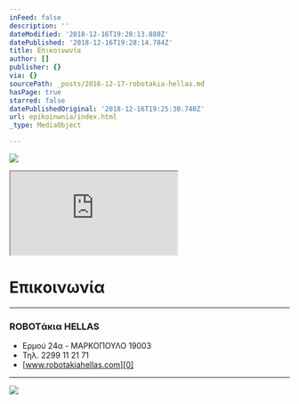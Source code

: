 ```yaml
---
inFeed: false
description: ''
dateModified: '2018-12-16T19:28:13.880Z'
datePublished: '2018-12-16T19:28:14.784Z'
title: Επικοινωνία
author: []
publisher: {}
via: {}
sourcePath: _posts/2016-12-17-robotakia-hellas.md
hasPage: true
starred: false
datePublishedOriginal: '2018-12-16T19:25:30.740Z'
url: epikoinwnia/index.html
_type: MediaObject

---
```

![](https://the-grid-user-content.s3-us-west-2.amazonaws.com/4a4c835c-2421-49e3-a4f3-fde5432e0686.gif)

<iframe src="https://the-grid.github.io/ed-location/?latitude=37.88410079231863&amp;longitude=23.93101215362549&amp;zoom=17" style=""></iframe>

# Επικοινωνία

---

### ROBOTάκια HELLAS

* Ερμού 24α - ΜΑΡΚΟΠΟΥΛΟ 19003
* Τηλ. 2299 11 21 71
* [www.robotakiahellas.com][0]

---

![](https://the-grid-user-content.s3-us-west-2.amazonaws.com/623286ac-9855-493d-936b-b42ab6fede4f.jpg)

[0]: http://www.robotakiahellas.com/